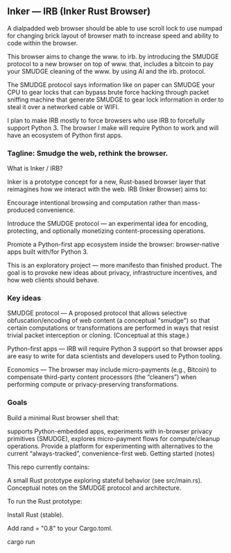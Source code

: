 ## Inker — IRB (Inker Rust Browser)

A dialpadded web browser should be able to use scroll lock to use numpad for changing brick layout of browser math to increase speed and ability to code within the browser.

This browser aims to change the www. to irb. by introducing the SMUDGE protocol to a new browser on top of www. that, includes a bitcoin to pay your SMUDGE cleaning of the www. by using AI and the irb. protocol.

The SMUDGE protocol says information like on paper can SMUDGE your CPU to gear locks that can bypass brute force hacking through packet sniffing machine that generate SMUDGE to gear lock information in order to steal it over a networked cable or WIFI.

I plan to make IRB mostly to force browsers who use IRB to forcefully support Python 3. The browser I make will require Python to work and will have an ecosystem of Python first apps.

### Tagline: Smudge the web, rethink the browser.

What is Inker / IRB?

Inker is a prototype concept for a new, Rust-based browser layer that reimagines how we interact with the web. IRB (Inker Browser) aims to:

Encourage intentional browsing and computation rather than mass-produced convenience.

Introduce the SMUDGE protocol — an experimental idea for encoding, protecting, and optionally monetizing content-processing operations.

Promote a Python-first app ecosystem inside the browser: browser-native apps built with/for Python 3.

This is an exploratory project — more manifesto than finished product. The goal is to provoke new ideas about privacy, infrastructure incentives, and how web clients should behave.

### Key ideas

SMUDGE protocol — A proposed protocol that allows selective obfuscation/encoding of web content (a conceptual "smudge") so that certain computations or transformations are performed in ways that resist trivial packet interception or cloning. (Conceptual at this stage.)

Python-first apps — IRB will require Python 3 support so that browser apps are easy to write for data scientists and developers used to Python tooling.

Economics — The browser may include micro-payments (e.g., Bitcoin) to compensate third-party content processors (the “cleaners”) when performing compute or privacy-preserving transformations.

### Goals

Build a minimal Rust browser shell that:

supports Python-embedded apps,
experiments with in-browser privacy primitives (SMUDGE),
explores micro-payment flows for compute/cleanup operations.
Provide a platform for experimenting with alternatives to the current “always-tracked”, convenience-first web.
Getting started (notes)

This repo currently contains:

A small Rust prototype exploring stateful behavior (see src/main.rs).
Conceptual notes on the SMUDGE protocol and architecture.

To run the Rust prototype:

Install Rust (stable).

Add rand = "0.8" to your Cargo.toml.

cargo run
